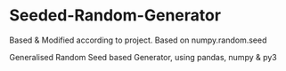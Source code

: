 # Seeded-Random-Generator
Based &amp; Modified according to project. Based on numpy.random.seed

Generalised Random Seed based Generator, using pandas, numpy & py3
